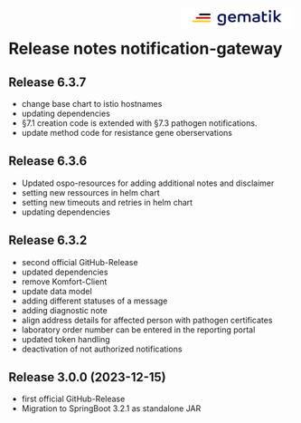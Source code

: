 <img align="right" width="200" height="37" src="media/Gematik_Logo_Flag.png"/> <br/>

# Release notes notification-gateway

## Release 6.3.7
- change base chart to istio hostnames
- updating dependencies
- §7.1 creation code is extended with §7.3 pathogen notifications.
- update method code for resistance gene oberservations

## Release 6.3.6
- Updated ospo-resources for adding additional notes and disclaimer
- setting new ressources in helm chart
- setting new timeouts and retries in helm chart
- updating dependencies

## Release 6.3.2
- second official GitHub-Release
- updated dependencies
- remove Komfort-Client
- update data model
- adding  different statuses of a message
- adding diagnostic note
- align address details for affected person with pathogen certificates
- laboratory order number can be entered in the reporting portal
- updated token handling
- deactivation of not authorized notifications


## Release 3.0.0 (2023-12-15)
- first official GitHub-Release
- Migration to SpringBoot 3.2.1 as standalone JAR